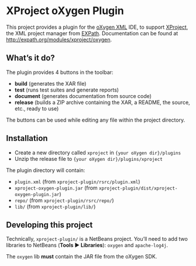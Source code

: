 # XProject oXygen Plugin

This project provides a plugin for the [oXygen XML](http://oxygenxml.com/) IDE,
to support [XProject](http://expath.org/modules/xproject/), the XML project
manager from [EXPath](http://expath.org/).  Documentation can be found
at http://expath.org/modules/xproject/oxygen.


## What’s it do?

The plugin provides 4 buttons in the toolbar: 

- **build** (generates the XAR file)
- **test** (runs test suites and generate reports)
- **document** (generates documentation from source code)
- **release** (builds a ZIP archive containing the XAR, a README, the
  source, etc., ready to use)

The buttons can be used while editing any file within the project
directory.


## Installation

- Create a new directory called `xproject` in `{your oXygen dir}/plugins` 
- Unzip the release file to `{your oXygen dir}/plugins/xproject`

The plugin directory will contain:

- `plugin.xml` (from `xproject-plugin/rsrc/plugin.xml`)
- `xproject-oxygen-plugin.jar` (from `xproject-plugin/dist/xproject-oxygen-plugin.jar`)
- `repo/` (from `xproject-plugin/rsrc/repo/`)
- `lib/` (from `xproject-plugin/lib/`)


## Developing this project

Technically, `xproject-plugin/` is a NetBeans project.  You’ll need to
add two libraries to NetBeans (**Tools ► Libraries**): `oxygen` and
`apache-log4j`.

The `oxygen` lib **must** contain the JAR file from the oXygen SDK.
